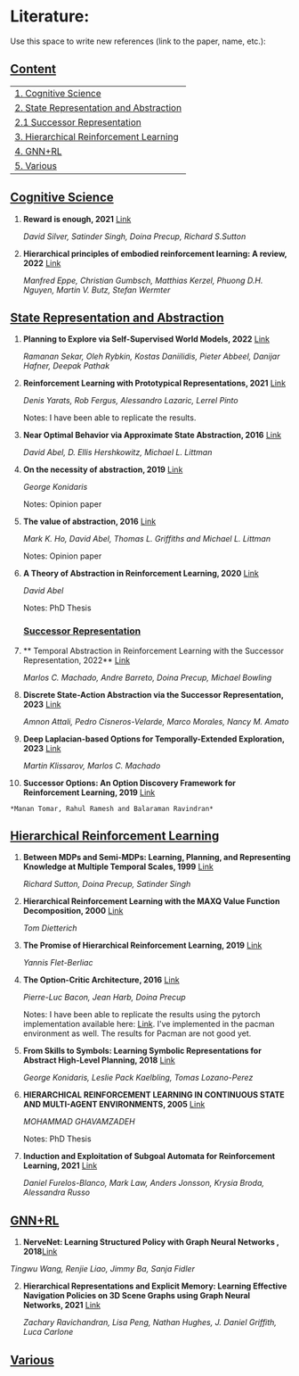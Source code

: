 # Literature:
Use this space to write new references (link to the paper, name, etc.):



## [Content](#content)

<table>
<tr><td colspan="2"><a href="#cognitive-science">1. Cognitive Science</a></td></tr> 
<tr><td colspan="2"><a href="#state-representation-and-abstraction">2. State Representation and Abstraction</a></td></tr>
<tr><td colspan="2"><a href="#successor-representation"> 2.1 Successor Representation</a></td></tr>
<tr><td colspan="2"><a href="#hierarchical-reinforcement-learning">3. Hierarchical Reinforcement Learning</a></td></tr>
<tr><td colspan="2"><a href="#gnnrl">4. GNN+RL</a></td></tr>
<tr><td colspan="2"><a href="#various">5. Various</a></td></tr>

</table>

## [Cognitive Science](#content)
1. **Reward is enough, 2021** [Link](https://www.sciencedirect.com/science/article/pii/S0004370221000862)

    *David Silver, Satinder Singh, Doina Precup, Richard S.Sutton* 

2. **Hierarchical principles of embodied reinforcement learning: A review, 2022** [Link](https://arxiv.org/abs/2012.10147)

    *Manfred Eppe, Christian Gumbsch, Matthias Kerzel, Phuong D.H. Nguyen, Martin V. Butz, Stefan Wermter* 

    
    
## [State Representation and Abstraction](#content)

1. **Planning to Explore via Self-Supervised World Models, 2022** [Link](https://arxiv.org/abs/2005.05960)

    *Ramanan Sekar, Oleh Rybkin, Kostas Daniilidis, Pieter Abbeel, Danijar Hafner, Deepak Pathak* 
    
2. **Reinforcement Learning with Prototypical Representations, 2021** [Link](https://arxiv.org/abs/2102.11271)

    *Denis Yarats, Rob Fergus, Alessandro Lazaric, Lerrel Pinto* 
    
    Notes: I have been able to replicate the results.
    
 3. **Near Optimal Behavior via Approximate State Abstraction, 2016** [Link](https://arxiv.org/abs/1701.04113)

    *David Abel, D. Ellis Hershkowitz, Michael L. Littman* 
    
 4. **On the necessity of abstraction, 2019** [Link](https://www.sciencedirect.com/science/article/pii/S2352154618302080)

    *George Konidaris* 
    
    Notes: Opinion paper
    
5. **The value of abstraction, 2016** [Link](https://markkho.github.io/documents/cobs2019_value_of_abstr.pdf)

    *Mark K. Ho, David Abel, Thomas L. Griffiths and Michael L. Littman* 
    
    Notes: Opinion paper
        
6. **A Theory of Abstraction in Reinforcement Learning, 2020** [Link](https://david-abel.github.io/thesis.pdf)

    *David Abel* 
    
    Notes: PhD Thesis
    
    ### [Successor Representation](#content)
      
 7. ** Temporal Abstraction in Reinforcement Learning with the Successor Representation, 2022** [Link](https://arxiv.org/abs/2110.05740)

    *Marlos C. Machado, Andre Barreto, Doina Precup, Michael Bowling*
   

    
 8. **Discrete State-Action Abstraction via the Successor Representation, 2023** [Link](https://arxiv.org/abs/2206.03467)

    *Amnon Attali, Pedro Cisneros-Velarde, Marco Morales, Nancy M. Amato*
    
9.  **Deep Laplacian-based Options for Temporally-Extended Exploration, 2023** [Link](https://arxiv.org/pdf/2301.11181.pdf)

    *Martin Klissarov, Marlos C. Machado*
    
10.  **Successor Options: An Option Discovery Framework for Reinforcement Learning, 2019** [Link](https://arxiv.org/pdf/1905.05731.pdf)

    *Manan Tomar, Rahul Ramesh and Balaraman Ravindran*



## [Hierarchical Reinforcement Learning](#content)

1. **Between MDPs and Semi-MDPs: Learning, Planning, and Representing Knowledge at Multiple Temporal Scales, 1999** [Link](https://scholarworks.umass.edu/cgi/viewcontent.cgi?article=1212&context=cs_faculty_pubs)

    *Richard Sutton, Doina Precup, Satinder Singh* 
    
2. **Hierarchical Reinforcement Learning with the MAXQ Value Function Decomposition, 2000** [Link](https://arxiv.org/pdf/cs/9905014.pdf)

    *Tom Dietterich* 
    
3. **The Promise of Hierarchical Reinforcement Learning, 2019** [Link](https://thegradient.pub/the-promise-of-hierarchical-reinforcement-learning/)

    *Yannis Flet-Berliac*
    
4. **The Option-Critic Architecture, 2016** [Link](https://arxiv.org/abs/1609.05140)

    *Pierre-Luc Bacon, Jean Harb, Doina Precup*
    
    Notes: I have been able to replicate the results using the pytorch implementation available here:  [Link](https://github.com/lweitkamp/option-critic-pytorch). I've implemented in the pacman environment as well. The results for Pacman are not good yet.
    
5. **From Skills to Symbols: Learning Symbolic Representations for Abstract High-Level Planning, 2018** [Link](https://cs.brown.edu/people/gdk/pubs/orig_sym_jair.pdf)

    *George Konidaris, Leslie Pack Kaelbling, Tomas Lozano-Perez*
    
6. **HIERARCHICAL REINFORCEMENT LEARNING IN CONTINUOUS STATE AND MULTI-AGENT ENVIRONMENTS, 2005** [Link](http://all.cs.umass.edu/pubs/2005/ghavamzadeh_thesis05.pdf)

    *MOHAMMAD GHAVAMZADEH*
    
    Notes: PhD Thesis
    
6. **Induction and Exploitation of Subgoal Automata for Reinforcement Learning, 2021** [Link](https://arxiv.org/pdf/2009.03855.pdf)

    *Daniel Furelos-Blanco, Mark Law, Anders Jonsson, Krysia Broda, Alessandra Russo*
    
    

## [GNN+RL](#content)
1. **NerveNet: Learning Structured Policy with Graph Neural Networks , 2018**[Link](https://openreview.net/forum?id=S1sqHMZCb)

*Tingwu Wang, Renjie Liao, Jimmy Ba, Sanja Fidler*

2. **Hierarchical Representations and Explicit Memory: Learning Effective Navigation Policies on 3D Scene Graphs using Graph Neural Networks, 2021** [Link](https://arxiv.org/abs/2108.01176)

    *Zachary Ravichandran, Lisa Peng, Nathan Hughes, J. Daniel Griffith, Luca Carlone* 

## [Various](#content)
